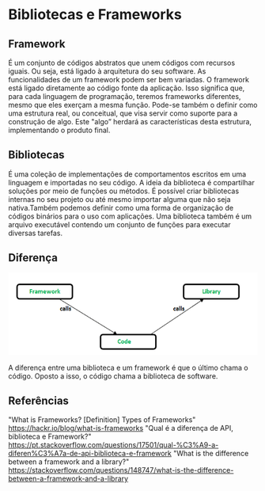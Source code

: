 # Bibliotecas e Frameworks

## Framework
É um conjunto de códigos abstratos que unem códigos com recursos iguais. Ou seja, está ligado à arquitetura do seu software. As funcionalidades de um framework podem ser bem variadas.
O framework está ligado diretamente ao código fonte da aplicação. Isso significa que, para cada linguagem de programação, teremos frameworks diferentes, mesmo que eles exerçam a mesma função.
Pode-se também o definir como uma estrutura real, ou conceitual, que visa servir como suporte para a construção de algo. Este "algo” herdará as características desta estrutura, implementando o produto final.

## Bibliotecas 

É uma coleção de implementações de comportamentos escritos em uma linguagem e importadas no seu código.
A ideia da biblioteca é compartilhar soluções por meio de funções ou métodos. É possível criar bibliotecas internas no seu projeto ou até mesmo importar alguma que não seja nativa.Também podemos definir como uma forma de organização de códigos binários para o uso com aplicações. Uma biblioteca também é um arquivo executável contendo um conjunto de funções para executar diversas tarefas. 


## Diferença
<p align= "center">
<img src= "https://github.com/botelholarissa/exercicio-aula1-larissa/blob/master/diferenca.png">
<p>
A diferença entre uma biblioteca e um framework é que o último chama o código. Oposto a isso, o código chama a biblioteca de software.

## Referências
"What is Frameworks? [Definition] Types of Frameworks" https://hackr.io/blog/what-is-frameworks
"Qual é a diferença de API, biblioteca e Framework?" https://pt.stackoverflow.com/questions/17501/qual-%C3%A9-a-diferen%C3%A7a-de-api-biblioteca-e-framework
"What is the difference between a framework and a library?" https://stackoverflow.com/questions/148747/what-is-the-difference-between-a-framework-and-a-library